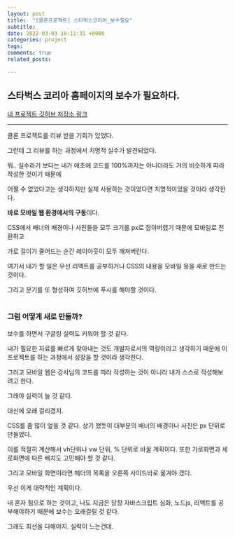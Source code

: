 ```yaml
---
layout: post
title:  "[클론프로젝트] 스타벅스코리아_보수필요"
subtitle:
date: 2022-03-03 16:11:31 +0900
categories: project
tags:
comments: true
related_posts:

---
```


## 스타벅스 코리아 홈페이지의 보수가 필요하다.

[내 프로젝트 깃허브 저장소 링크](https://github.com/WookeyKim95/clone_StarbucksKorea)
<br/>

---

클론 프로젝트를 리뷰 받을 기회가 있었다.<br/>

그런데 그 리뷰를 하는 과정에서 치명적 실수가 발견되었다.<br/>

뭐.. 실수라기 보다는 내가 애초에 코드를 100%까지는 아니더라도 거의 비슷하게 따라 작성한 것이기 때문에

어쩔 수 없었다고는 생각하지만 실제 사용하는 것이었다면 치명적이었을 것이라 생각한다.<br/>

**바로 모바일 웹 환경에서의 구동**이다.<br/>

CSS에서 배너의 배경이나 사진들을 모두 크기를 px로 잡아버렸기 때문에 모바일로 전환하고

가로 길이가 줄어드는 순간 레이아웃이 모두 깨져버린다.<br/>

여기서 내가 할 일은 우선 리액트를 공부하거나 CSS의 내용을 모바일 용을 새로 만드는 것이다.<br/>

그리고 분기를 또 형성하여 깃허브에 푸시를 해야할 것이다.<br/>
<br/>

### 그럼 어떻게 새로 만들까?<br/>

보수를 하면서 구글링 실력도 키워야 할 것 같다.<br/>

내가 필요한 자료를 빠르게 찾아내는 것도 개발자로서의 역량이라고 생각하기 때문에 이 프로젝트를 하는 과정에서 성장을 할 것이라 생각한다.<br/>

그리고 모바일 웹은 강사님의 코드를 따라 작성하는 것이 아니라 내가 스스로 작성해보려고 한다. <br/>

그래야 실력이 늘 것 같다.<br/>

대신에 오래 걸리겠지.

CSS를 좀 많이 엎을 것 같다. 상기 했듯이 대부분의 배너의 배경이나 사진은 px 단위로 만들었다.<br/>

이를 적절히 계산해서 vh단위나 vw 단위, % 단위로 바꿀 계획이다. 또한 가로화면과 세로화면에 따른 배치도 고민해야 할 것 같다.<br/>

그리고 모바일 화면이라면 헤더의 목록을 오른쪽 사이드바로 옮겨야 겠다.<br/>

우선 이게 대략적인 계획이다.<br/>

내 혼자 힘으로 하는 것이고, 나도 지금은 당장 자바스크립트 심화, 노드js, 리액트를 공부해야하기 때문에 보수는 오래걸릴 것 같다.<br/>

그래도 최선을 다해야지. 실력이 느는건데.<br/>